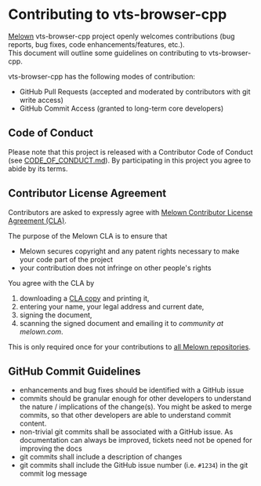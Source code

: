 # Contributing to vts-browser-cpp

[Melown](http://melown.com) vts-browser-cpp project openly welcomes
contributions (bug reports, bug fixes, code enhancements/features, etc.).  
This document will outline some guidelines on contributing to vts-browser-cpp. 

vts-browser-cpp has the following modes of contribution:

- GitHub Pull Requests (accepted and moderated by contributors with git write access)
- GitHub Commit Access (granted to long-term core developers)

## Code of Conduct

Please note that this project is released with a Contributor Code of Conduct
(see [CODE_OF_CONDUCT.md](CODE_OF_CONDUCT.md)). By
participating in this project you agree to abide by its terms.

## Contributor License Agreement

Contributors are asked to expressly agree with [Melown Contributor License Agreement (CLA)](https://gist.github.com/melown-bookkeeping/400fcb29dae1042c7b36880986d939f8).

The purpose of the Melown CLA is to ensure that

- Melown secures copyright and any patent rights necessary to make your code part of the project
- your contribution does not infringe on other people's rights

You agree with the CLA by

 1. downloading a [CLA copy](https://melown.github.io/documents/melown-individual-cla-v1.pdf) and printing it,
 2. entering your name, your legal address and current date,
 3. signing the document,
 4. scanning the signed document and emailing it to *community at melown.com*.

This is only required once for your contributions to [all Melown repositories](https://github.com/Melown).

## GitHub Commit Guidelines

- enhancements and bug fixes should be identified with a GitHub issue
- commits should be granular enough for other developers to understand the
  nature / implications of the change(s). You might be asked to merge commits,
  so that other developers are able to understand commit content.
- non-trivial git commits shall be associated with a GitHub issue. As
  documentation can always be improved, tickets need not be opened
  for improving the docs
- git commits shall include a description of changes
- git commits shall include the GitHub issue number (i.e. ``#1234``) in the git
  commit log message

